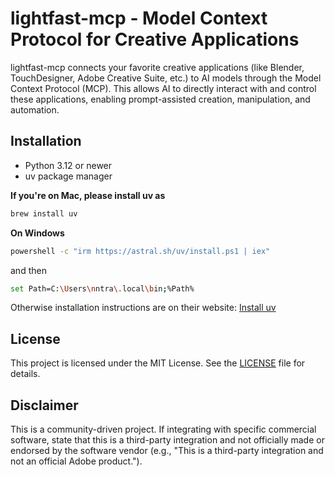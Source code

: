 # lightfast-mcp - Model Context Protocol for Creative Applications

lightfast-mcp connects your favorite creative applications (like Blender, TouchDesigner, Adobe Creative Suite, etc.) to AI models through the Model Context Protocol (MCP). This allows AI to directly interact with and control these applications, enabling prompt-assisted creation, manipulation, and automation.

## Installation

- Python 3.12 or newer
- uv package manager

**If you're on Mac, please install uv as**
```bash
brew install uv
```
**On Windows**
```bash
powershell -c "irm https://astral.sh/uv/install.ps1 | iex" 
```
and then
```bash
set Path=C:\Users\nntra\.local\bin;%Path%
```

Otherwise installation instructions are on their website: [Install uv](https://docs.astral.sh/uv/getting-started/installation/)


## License

This project is licensed under the MIT License. See the [LICENSE](LICENSE) file for details.

## Disclaimer

This is a community-driven project. If integrating with specific commercial software, state that this is a third-party integration and not officially made or endorsed by the software vendor (e.g., "This is a third-party integration and not an official Adobe product.").
